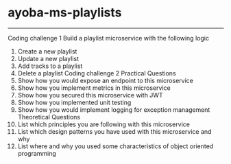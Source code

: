 # ayoba-ms-playlists
_______________________________________________________________________________
Coding challenge 1
Build a playlist microservice with the following logic
1. Create a new playlist
2. Update a new playlist
3. Add tracks to a playlist
4. Delete a playlist
Coding challenge 2
Practical Questions
1. Show how you would expose an endpoint to this microservice
2. Show how you implement metrics in this microservice
3. Show how you secured this microservice with JWT
4. Show how you implemented unit testing
5. Show how you would implement logging for exception management
Theoretical Questions
1. List which principles you are following with this microservice
2. List which design patterns you have used with this microservice and why
3. List where and why you used some characteristics of object oriented programming
